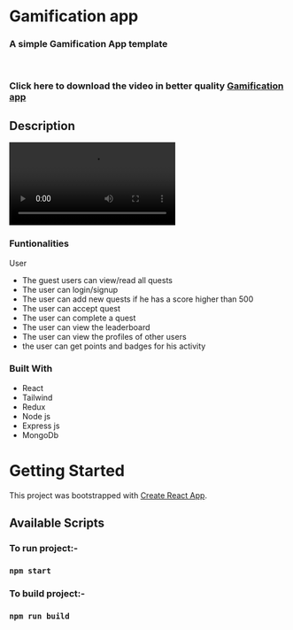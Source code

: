 <p align="center">

  <h1 align="start">Gamification app</h1>

  <h3 align="start">
   A simple Gamification App template
  </h3>
 <br />
 
 ### Click here to download the video in better quality <a href="https://github.com/Cristina369/Gamification_App/blob/3e9d49c47cc822d8c09c43bb4fe9118bf031ab48/user/src/images/Gamification.mp4">Gamification app</a>

</p>

## Description

![Gamification App](https://user-images.githubusercontent.com/93976122/231408588-a1f561ec-cb89-4e3a-a677-9ffd8b4455ca.mp4)


### Funtionalities
 
 User
 
 - The guest users can view/read all quests
 - The user can login/signup
 - The user can add new quests if he has a score higher than 500
 - The user can accept quest
 - The user can complete a quest 
 - The user can view the leaderboard
 - The user can view the profiles of other users
 - the user can get points and badges for his activity
 

### Built With
- React
- Tailwind
- Redux
- Node js
- Express js
- MongoDb


# Getting Started

This project was bootstrapped with [Create React App](https://github.com/facebook/create-react-app).

## Available Scripts

### To run project:-

### `npm start`

### To build project:-

### `npm run build`
